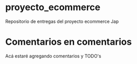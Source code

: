 # proyecto_ecommerce
 Repositorio de entregas del proyecto ecommerce Jap

# Comentarios en comentarios
Acá estaré agregando comentarios y TODO's